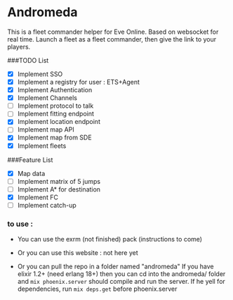 # Andromeda

This is a fleet commander helper for Eve Online.
Based on websocket for real time.
Launch a fleet as a fleet commander, then give the link to your players.

###TODO List

- [x] Implement SSO
- [x] Implement a registry for user : ETS+Agent
- [x] Implement Authentication
- [x] Implement Channels
- [ ] Implement protocol to talk
- [ ] Implement fitting endpoint
- [x] Implement location endpoint
- [ ] Implement map API
- [x] Implement map from SDE
- [x] Implement fleets

###Feature List

- [x] Map data
- [ ] Implement matrix of 5 jumps
- [ ] Implement A* for destination
- [x] Implement FC
- [ ] Implement catch-up

### to use :
- You can use the exrm (not finished) pack (instructions to come)

- Or you can use this website : not here yet

- Or you can pull the repo in a folder named "andromeda"
If you have elixir 1.2+ (need erlang 18+) then you can cd into the andromeda/ folder and
```mix phoenix.server``` should compile and run the server. If he yell for dependencies, run
```mix deps.get``` before phoenix.server
